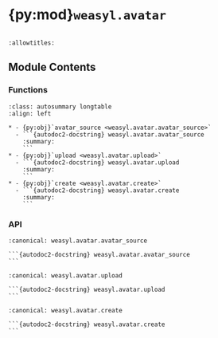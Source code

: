 # {py:mod}`weasyl.avatar`

```{py:module} weasyl.avatar
```

```{autodoc2-docstring} weasyl.avatar
:allowtitles:
```

## Module Contents

### Functions

````{list-table}
:class: autosummary longtable
:align: left

* - {py:obj}`avatar_source <weasyl.avatar.avatar_source>`
  - ```{autodoc2-docstring} weasyl.avatar.avatar_source
    :summary:
    ```
* - {py:obj}`upload <weasyl.avatar.upload>`
  - ```{autodoc2-docstring} weasyl.avatar.upload
    :summary:
    ```
* - {py:obj}`create <weasyl.avatar.create>`
  - ```{autodoc2-docstring} weasyl.avatar.create
    :summary:
    ```
````

### API

````{py:function} avatar_source(userid)
:canonical: weasyl.avatar.avatar_source

```{autodoc2-docstring} weasyl.avatar.avatar_source
```
````

````{py:function} upload(userid, filedata)
:canonical: weasyl.avatar.upload

```{autodoc2-docstring} weasyl.avatar.upload
```
````

````{py:function} create(userid, x1, y1, x2, y2)
:canonical: weasyl.avatar.create

```{autodoc2-docstring} weasyl.avatar.create
```
````
